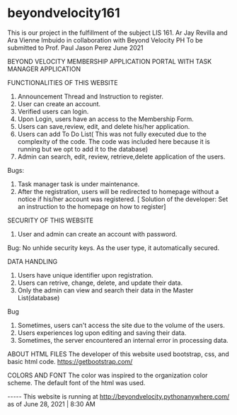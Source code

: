 # beyondvelocity161
This is our project in the fulfillment of the subject LIS 161.  Ar Jay Revilla and Ara Vienne Imbuido in collaboration with Beyond Velocity PH  To be submitted to Prof. Paul Jason Perez June 2021

BEYOND VELOCITY MEMBERSHIP APPLICATION PORTAL WITH TASK MANAGER APPLICATION

FUNCTIONALITIES OF THIS WEBSITE
1. Announcement Thread and Instruction to register.
2. User can create an account.
3. Verified users can login.
4. Upon Login, users have an access to the Membership Form.
5. Users can save,review, edit, and delete his/her application.
6. Users can add To Do List( This was not fully executed due to the complexity of the code. The code was included here because it is running but we opt to add it to the database)
7. Admin can search, edit, review, retrieve,delete application of the users.

Bugs:
1. Task manager task is under maintenance.
2. After the registration, users will be redirected to homepage without a notice if his/her account was registered. [ Solution of the developer: Set an instruction to the homepage on how to register]

SECURITY OF THIS WEBSITE
1. User and admin can create an account with password.

Bug:
No unhide security keys. As the user type, it automatically secured.

DATA HANDLING
1. Users have unique identifier upon registration.
2. Users can retrive, change, delete, and update their data.
3. Only the admin can view and search their data in the Master List(database)

Bug
1. Sometimes, users can't access the site due to the volume of the users. 
2. Users experiences log upon editing and saving their data.
3. Sometimes, the server encountered an internal error in processing data.

ABOUT HTML FILES
The developer of this website used bootstrap, css, and basic html code. 
https://getbootstrap.com/

COLORS AND FONT
The color was inspired to the organization color scheme. The default font of the html was used.

----- This website is running at http://beyondvelocity.pythonanywhere.com/ as of June 28, 2021 | 8:30 AM
